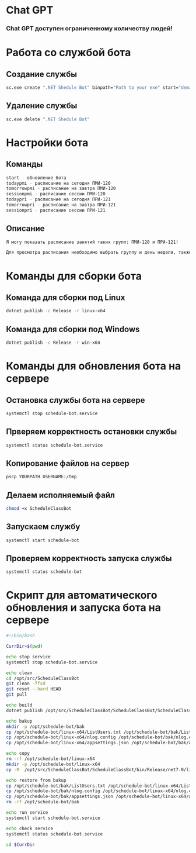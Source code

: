 # Chat GPT 

### Chat GPT доступен ограниченному количеству людей!

# Работа со службой бота
## Создание службы
```bash
sc.exe create ".NET Shedule Bot" binpath="Path to your exe" start="demand"
```
## Удаление службы
```bash
sc.exe delete ".NET Shedule Bot"
```
# Настройки бота

## Команды
```bash
start - обновление бота 
todaypmi - расписание на сегодня ПМИ-120
tomorrowpmi - расписание на завтра ПМИ-120
sessionpmi - расписание сессии ПМИ-120
todaypri - расписание на сегодня ПРИ-121
tomorrowpri - расписание на завтра ПРИ-121
sessionpri - расписание сессии ПРИ-121
```

## Описание
```bash
Я могу показать расписание занятий таких групп: ПМИ-120 и ПРИ-121!

Для просмотра расписания необходимо выбрать группу и день недели, также я расскажу числитель или знаменатель сейчас!
```
# Команды для сборки бота
## Команда для сборки под Linux 
```bash
dotnet publish -c Release -r linux-x64
```
## Команда для сборки под Windows 
```bash
dotnet publish -c Release -r win-x64
```

# Команды для обновления бота на сервере
## Остановка службы бота на сервере
```bash
systemctl stop schedule-bot.service
```
## Прверяем корректность остановки службы
```bash
systemctl status schedule-bot.service
```
## Копирование файлов на сервер
```bash
pscp YOURPATH USERNAME:/tmp
```
## Делаем исполняемый файл
```bash
chmod +x ScheduleClassBot
```
## Запускаем службу
```bash
systemctl start schedule-bot
```
## Проверяем корректность запуска службы
```bash
systemctl status schedule-bot
```
# Скрипт для автоматического обновления и запуска бота на сервере
```bash
#!/bin/bash

CurrDir=$(pwd)

echo stop service
systemctl stop schedule-bot.service

echo clean
cd /opt/src/ScheduleClassBot
git clean -ffxd
git reset --hard HEAD
git pull

echo build
dotnet publish /opt/src/ScheduleClassBot/ScheduleClassBot/ScheduleClassBot.csproj -c Release -r linux-x64 --self-contained

echo bakup
mkdir -p /opt/schedule-bot/bak
cp /opt/schedule-bot/linux-x64/ListUsers.txt /opt/schedule-bot/bak/ListUsers.txt
cp /opt/schedule-bot/linux-x64/nlog.config /opt/schedule-bot/bak/nlog.config
cp /opt/schedule-bot/linux-x64/appsettings.json /opt/schedule-bot/bak/appsettings.json

echo copy
rm -rf /opt/schedule-bot/linux-x64
mkdir -p /opt/schedule-bot/linux-x64
cp -R  /opt/src/ScheduleClassBot/ScheduleClassBot/bin/Release/net7.0/linux-x64/publish/* /opt/schedule-bot/linux-x64

echo restore from bakup
cp /opt/schedule-bot/bak/ListUsers.txt /opt/schedule-bot/linux-x64/ListUsers.txt
cp /opt/schedule-bot/bak/nlog.config /opt/schedule-bot/linux-x64/nlog.config
cp /opt/schedule-bot/bak/appsettings.json /opt/schedule-bot/linux-x64/appsettings.json
rm -rf /opt/schedule-bot/bak

echo run service
systemctl start schedule-bot.service

echo check service
systemctl status schedule-bot.service

cd $CurrDir
```